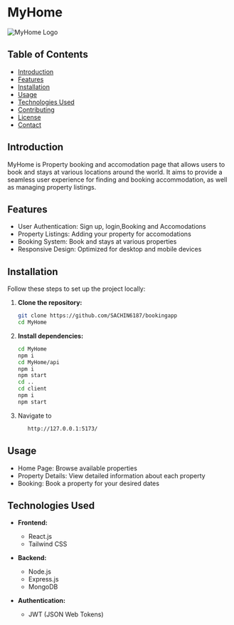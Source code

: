 # MyHome

![MyHome Logo](path_to_logo_image) <!-- Optional: Add a logo image -->

## Table of Contents
- [Introduction](#introduction)
- [Features](#features)
- [Installation](#installation)
- [Usage](#usage)
- [Technologies Used](#technologies-used)
- [Contributing](#contributing)
- [License](#license)
- [Contact](#contact)

## Introduction
MyHome is Property booking and accomodation page that allows users to book and stays at various locations around the world. It aims to provide a seamless user experience for finding and booking accommodation, as well as managing property listings.

## Features
- User Authentication: Sign up, login,Booking and Accomodations
- Property Listings: Adding your property for accomodations
- Booking System: Book and stays at various properties
- Responsive Design: Optimized for desktop and mobile devices

## Installation
Follow these steps to set up the project locally:

1. **Clone the repository:**
   ```bash
   git clone https://github.com/SACHIN6187/bookingapp
   cd MyHome
2. **Install dependencies:**
   ```bash
   cd MyHome
   npm i
   cd MyHome/api
   npm i
   npm start
   cd ..
   cd client
   npm i
   npm start
4. Navigate to
   ```bash
      http://127.0.0.1:5173/

## Usage
- Home Page: Browse available properties
- Property Details: View detailed information about each property
- Booking: Book a property for your desired dates

## Technologies Used
  
- **Frontend:**
  - React.js
  - Tailwind CSS

- **Backend:**
  - Node.js
  - Express.js
  - MongoDB

- **Authentication:**
  - JWT (JSON Web Tokens)

